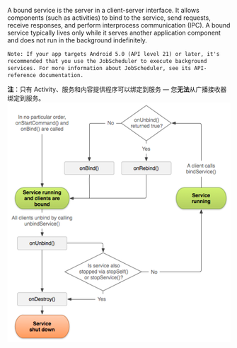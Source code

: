 A bound service is the server in a client-server interface. It allows components \(such as activities\) to bind to the service, send requests, receive responses, and perform interprocess communication \(IPC\). A bound service typically lives only while it serves another application component and does not run in the background indefinitely.

```
Note: If your app targets Android 5.0 (API level 21) or later, it's recommended that you use the JobScheduler to execute background services. For more information about JobScheduler, see its API-reference documentation.
```

**注**：只有 Activity、服务和内容提供程序可以绑定到服务 — 您**无法**从广播接收器绑定到服务。![](/assets/service_binding_tree_lifecycle.png)

